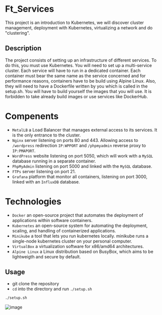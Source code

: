 # Ft_Services 

This project is an introduction to Kubernetes, we will discover cluster management, deployment with Kubernetes, virtualizing a network and do "clustering". 

## Description

The project consists of setting up an infrastructure of different services. To do this, you
must use Kubernetes. You will need to set up a multi-service cluster.
Each service will have to run in a dedicated container.
Each container must bear the same name as the service concerned and for performance
reasons, containers have to be build using Alpine Linux.
Also, they will need to have a Dockerfile written by you which is called in the setup.sh.
You will have to build yourself the images that you will use. It is forbidden to take
already build images or use services like DockerHub.

# Compenents
- `MetalLB` a Load Balancer that manages external access to its services. It is the only entrance to the cluster.
- `Nginx` server listening on ports 80 and 443. Allowing access to `/wordpress` redirection `IP:WPPORT` and `/phpmyadmin` reverse proxy to `IP:PMAPORT`.
- `WordPress` website listening on port 5050, which will work with a `MySQL` database running in a separate container.
- `PhpMyAdmin` listening on port 5000 and linked with the `MySQL` database.
- `FTPs` server listening on port 21.
- `Grafana` platform that monitor all containers, listening on port 3000, linked with an `InfluxDB` database.

# Technologies
- `Docker` an open-source project that automates the deployment of applications within software containers.
- `Kubernetes` an open-source system for automating the deployment, scaling, and handling of containerized applications.
- `Minikube` a tool that lets you run kubernetes locally. minikube runs a single-node kubernetes cluster on your personal computer.
- `VirtualBox` a virtualization software for x86/amd64 architectures.
- `Alpine Linux`  a Linux distribution based on  BusyBox, which aims to be lightweigth and secure by default.


## Usage
- git clone the repository
- `cd` into the directory and run `./setup.sh`

```bash
./setup.sh
```

![image](https://user-images.githubusercontent.com/54075373/178770360-0aa72c09-7380-41aa-8e25-d7831d87f676.png)

